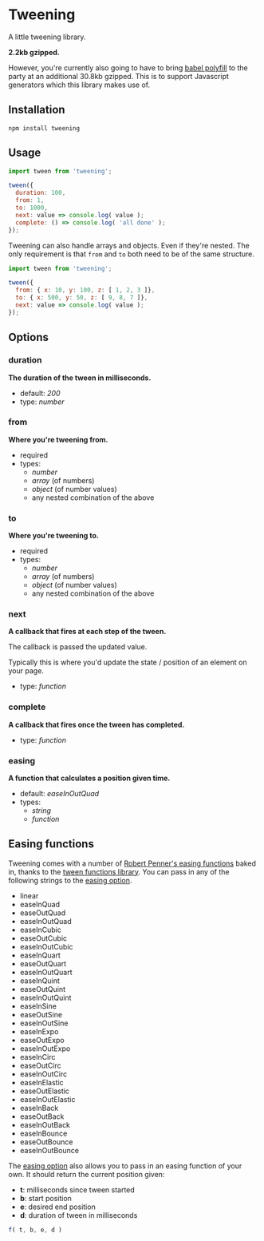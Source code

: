 # Tweening

A little tweening library.

**2.2kb gzipped.**

However, you're currently also going to have to bring
[babel polyfill](https://cdnjs.com/libraries/babel-polyfill)
to the party at an additional 30.8kb gzipped. This is to
support Javascript generators which this library makes use of.

## Installation

```
npm install tweening
```

## Usage

```js
import tween from 'tweening';

tween({
  duration: 100,
  from: 1,
  to: 1000,
  next: value => console.log( value );
  complete: () => console.log( 'all done' );
});
```

Tweening can also handle arrays and objects. Even if they're
nested. The only requirement is that `from` and `to` both need
to be of the same structure.

```js
import tween from 'tweening';

tween({
  from: { x: 10, y: 100, z: [ 1, 2, 3 ]},
  to: { x: 500, y: 50, z: [ 9, 8, 7 ]},
  next: value => console.log( value );
});
```

## Options

### duration

**The duration of the tween in milliseconds.**

- default: *200*
- type: *number*

### from

**Where you're tweening from.**

- required
- types:
  - *number*
  - *array* (of numbers)
  - *object* (of number values)
  - any nested combination of the above

### to

**Where you're tweening to.**

- required
- types:
  - *number*
  - *array* (of numbers)
  - *object* (of number values)
  - any nested combination of the above

### next

**A callback that fires at each step of the tween.**

The callback is passed the updated value.

Typically this is where you'd update the state / position
of an element on your page.

- type: *function*

### complete

**A callback that fires once the tween has completed.**

- type: *function*

### easing

**A function that calculates a position given time.**

- default: *easeInOutQuad*
- types:
  - *string*
  - *function*

## Easing functions

Tweening comes with a number of
[Robert Penner's easing functions](http://robertpenner.com/easing)
baked in, thanks to the
[tween functions library](https://github.com/chenglou/tween-functions).
You can pass in any of the following strings to the
[easing option](#easing).

- linear
- easeInQuad
- easeOutQuad
- easeInOutQuad
- easeInCubic
- easeOutCubic
- easeInOutCubic
- easeInQuart
- easeOutQuart
- easeInOutQuart
- easeInQuint
- easeOutQuint
- easeInOutQuint
- easeInSine
- easeOutSine
- easeInOutSine
- easeInExpo
- easeOutExpo
- easeInOutExpo
- easeInCirc
- easeOutCirc
- easeInOutCirc
- easeInElastic
- easeOutElastic
- easeInOutElastic
- easeInBack
- easeOutBack
- easeInOutBack
- easeInBounce
- easeOutBounce
- easeInOutBounce

The [easing option](#easing) also allows you to pass in an
easing function of your own. It should return the current
position given:

- **t**: milliseconds since tween started
- **b**: start position
- **e**: desired end position
- **d**: duration of tween in milliseconds

```js
f( t, b, e, d )
```
